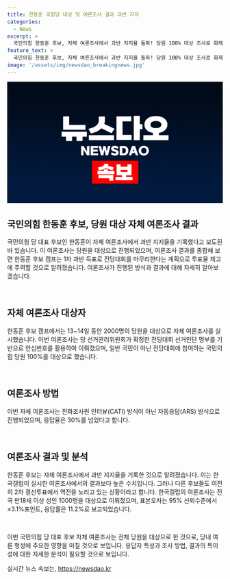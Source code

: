 ```yaml
---
title: 한동훈 국힘당 대상 첫 여론조사 결과 과반 지지
categories:
  - News
excerpt: >
  국민의힘 한동훈 후보, 자체 여론조사에서 과반 지지율 돌파! 당원 100% 대상 조사로 화제 - 국민의힘 한동훈 후보가 당원을 대상으로 실시한 자체 여론조사에서 과반 지지율을 기록했다. 이번 조사는 당 전당대회 선거인단 명부를 기반으로 안심번호를 활용하여 진행됐으며, 일반 국민이 아닌 전당대회에 참여하는 국민의힘 당원 100%를 대상으로 한 것이 특히 화제다. 이는 한동훈 후보의 전당대회에서의 승리를 예고하는 듯한 결과로 보이지만, 여전히 결정적인 변수들이 존재한다는 관측이 나왔다.
feature_text: >
  국민의힘 한동훈 후보, 자체 여론조사에서 과반 지지율 돌파! 당원 100% 대상 조사로 화제 - 국민의힘 한동훈 후보가 당원을 대상으로 실시한 자체 여론조사에서 과반 지지율을 기록했다. 이번 조사는 당 전당대회 선거인단 명부를 기반으로 안심번호를 활용하여 진행됐으며, 일반 국민이 아닌 전당대회에 참여하는 국민의힘 당원 100%를 대상으로 한 것이 특히 화제다. 이는 한동훈 후보의 전당대회에서의 승리를 예고하는 듯한 결과로 보이지만, 여전히 결정적인 변수들이 존재한다는 관측이 나왔다.
image: '/assets/img/newsdao_breakingnews.jpg'
---
```


<p><img src="/assets/img/newsdao_breakingnews.jpg" alt="firstkoreanews 속보" /></p>

<h2 data-ke-size="size26">국민의힘 한동훈 후보, 당원 대상 자체 여론조사 결과</h2>

<p>국민의힘 당 대표 후보인 한동훈이 자체 여론조사에서 과반 지지율을 기록했다고 보도된 바 있습니다. 이 여론조사는 당원을 대상으로 진행되었으며, 여론조사 결과를 종합해 보면 한동훈 후보 캠프는 1차 과반 득표로 전당대회를 마무리한다는 계획으로 투표율 제고에 주력할 것으로 알려졌습니다. 여론조사가 진행된 방식과 결과에 대해 자세히 알아보겠습니다.</p>

<p data-ke-size="size16">&nbsp;</p>

<h2 data-ke-size="size24">자체 여론조사 대상자</h2>

<p>한동훈 후보 캠프에서는 13~14일 동안 2000명의 당원을 대상으로 자체 여론조사를 실시했습니다. 이번 여론조사는 당 선거관리위원회가 확정한 전당대회 선거인단 명부를 기반으로 안심번호를 활용하여 이뤄졌으며, 일반 국민이 아닌 전당대회에 참여하는 국민의힘 당원 100%를 대상으로 했습니다. </p>

<p data-ke-size="size16">&nbsp;</p>

<h2 data-ke-size="size24">여론조사 방법</h2>

<p>이번 자체 여론조사는 전화조사원 인터뷰(CATI) 방식이 아닌 자동응답(ARS) 방식으로 진행되었으며, 응답율은 30%를 넘었다고 합니다.</p>

<p data-ke-size="size16">&nbsp;</p>

<h2 data-ke-size="size24">여론조사 결과 및 분석</h2>

<p>한동훈 후보는 자체 여론조사에서 과반 지지율을 기록한 것으로 알려졌습니다. 이는 한국갤럽이 실시한 여론조사에서의 결과보다 높은 수치입니다. 그러나 다른 후보들도 여전히 2차 결선투표에서 역전을 노리고 있는 상황이라고 합니다. 한국갤럽의 여론조사는 전국 만18세 이상 성인 1000명을 대상으로 이뤄졌으며, 표본오차는 95% 신뢰수준에서 ±3.1%포인트, 응답률은 11.2%로 보고되었습니다.</p>

<p data-ke-size="size16">&nbsp;</p>

<p>이번 국민의힘 당 대표 후보 자체 여론조사는 전체 당원을 대상으로 한 것으로, 당내 여론 형성에 주요한 영향을 미칠 것으로 보입니다. 응답자 특성과 조사 방법, 결과의 특이성에 대한 자세한 분석이 필요할 것으로 보입니다.</p>
실시간 뉴스 속보는, <a href="https://newsdao.kr" rel="dofollow">https://newsdao.kr</a>


